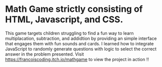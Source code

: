 # Math Game strictly consisting of HTML, Javascript, and CSS.
This game targets children struggling to find a fun way to learn multiplacation, subtraction, and addidtion by providing an simple interface that engages them with fun sounds and cards. I learned how to integrate JavaScript to randomly generate questions with logic to select the correct answer in the problem presented. 
Visit https://francoiscoding.itch.io/mathgame to view the project in action !!
